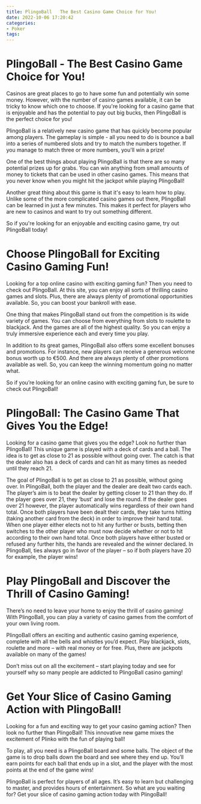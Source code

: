 ```yaml
---
title: PlingoBall   The Best Casino Game Choice for You!
date: 2022-10-06 17:20:42
categories:
- Poker
tags:
---
```



#  PlingoBall - The Best Casino Game Choice for You!

Casinos are great places to go to have some fun and potentially win some money. However, with the number of casino games available, it can be tricky to know which one to choose. If you're looking for a casino game that is enjoyable and has the potential to pay out big bucks, then PlingoBall is the perfect choice for you!

PlingoBall is a relatively new casino game that has quickly become popular among players. The gameplay is simple - all you need to do is bounce a ball into a series of numbered slots and try to match the numbers together. If you manage to match three or more numbers, you'll win a prize!

One of the best things about playing PlingoBall is that there are so many potential prizes up for grabs. You can win anything from small amounts of money to tickets that can be used in other casino games. This means that you never know when you might hit the jackpot while playing PlingoBall!

Another great thing about this game is that it's easy to learn how to play. Unlike some of the more complicated casino games out there, PlingoBall can be learned in just a few minutes. This makes it perfect for players who are new to casinos and want to try out something different.

So if you're looking for an enjoyable and exciting casino game, try out PlingoBall today!

#  Choose PlingoBall for Exciting Casino Gaming Fun!

Looking for a top online casino with exciting gaming fun? Then you need to check out PlingoBall. At this site, you can enjoy all sorts of thrilling casino games and slots. Plus, there are always plenty of promotional opportunities available. So, you can boost your bankroll with ease.

One thing that makes PlingoBall stand out from the competition is its wide variety of games. You can choose from everything from slots to roulette to blackjack. And the games are all of the highest quality. So you can enjoy a truly immersive experience each and every time you play.

In addition to its great games, PlingoBall also offers some excellent bonuses and promotions. For instance, new players can receive a generous welcome bonus worth up to €500. And there are always plenty of other promotions available as well. So, you can keep the winning momentum going no matter what.

So if you’re looking for an online casino with exciting gaming fun, be sure to check out PlingoBall!

#  PlingoBall: The Casino Game That Gives You the Edge!

Looking for a casino game that gives you the edge? Look no further than PlingoBall! This unique game is played with a deck of cards and a ball. The idea is to get as close to 21 as possible without going over. The catch is that the dealer also has a deck of cards and can hit as many times as needed until they reach 21.

The goal of PlingoBall is to get as close to 21 as possible, without going over. 
In PlingoBall, both the player and the dealer are dealt two cards each. The player’s aim is to beat the dealer by getting closer to 21 than they do. If the player goes over 21, they ‘bust’ and lose the round. If the dealer goes over 21 however, the player automatically wins regardless of their own hand total.
Once both players have been dealt their cards, they take turns hitting (taking another card from the deck) in order to improve their hand total. When one player either elects not to hit any further or busts, betting then switches to the other player who must now decide whether or not to hit according to their own hand total.
Once both players have either busted or refused any further hits, the hands are revealed and the winner declared. In PlingoBall, ties always go in favor of the player – so if both players have 20 for example, the player wins!

#  Play PlingoBall and Discover the Thrill of Casino Gaming!

There’s no need to leave your home to enjoy the thrill of casino gaming! With PlingoBall, you can play a variety of casino games from the comfort of your own living room.

PlingoBall offers an exciting and authentic casino gaming experience, complete with all the bells and whistles you’d expect. Play blackjack, slots, roulette and more – with real money or for free. Plus, there are jackpots available on many of the games!

Don’t miss out on all the excitement – start playing today and see for yourself why so many people are addicted to PlingoBall casino gaming!

#  Get Your Slice of Casino Gaming Action with PlingoBall!

Looking for a fun and exciting way to get your casino gaming action? Then look no further than PlingoBall! This innovative new game mixes the excitement of Plinko with the fun of playing ball!

To play, all you need is a PlingoBall board and some balls. The object of the game is to drop balls down the board and see where they end up. You’ll earn points for each ball that ends up in a slot, and the player with the most points at the end of the game wins!

PlingoBall is perfect for players of all ages. It’s easy to learn but challenging to master, and provides hours of entertainment. So what are you waiting for? Get your slice of casino gaming action today with PlingoBall!